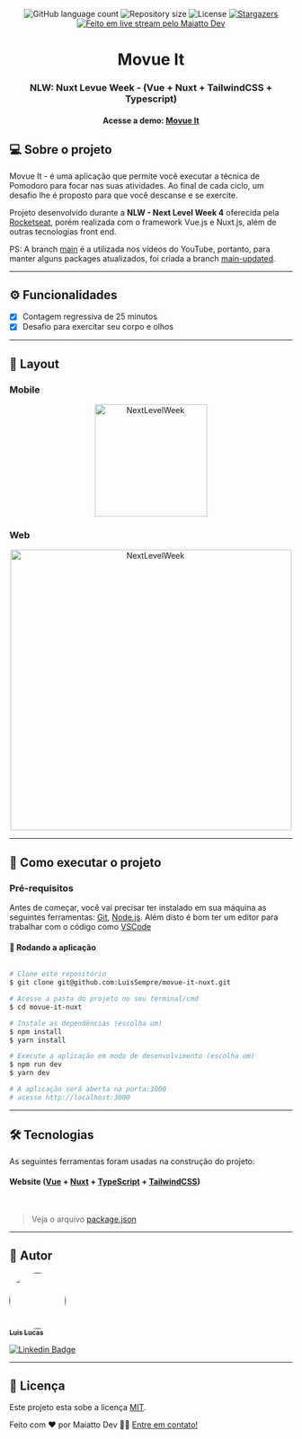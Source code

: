 <p align="center">
	<img alt="GitHub language count" src="https://img.shields.io/github/languages/count/LuisSempre/movue-it-nuxt?color=%2304D361">

  <img alt="Repository size" src="https://img.shields.io/github/repo-size/LuisSempre/movue-it-nuxt">

  <img alt="License" src="https://img.shields.io/badge/license-MIT-brightgreen">

  <a href="https://github.com/LuisSempre/movue-it-nuxt/stargazers">
    <img alt="Stargazers" src="https://img.shields.io/github/stars/LuisSempre/movue-it-nuxt?style=social">
  </a>

  <a href="https://twitch.tv/MaiattoDev">
    <img alt="Feito em live stream pelo Maiatto Dev" src="https://img.shields.io/badge/feito%20por-Maiatto%20Dev-%237519C1">
  </a>
</p>

<h1 align="center">
  Movue It
</h1>
<h3 align="center">
	NLW: Nuxt Levue Week - (Vue + Nuxt + TailwindCSS + Typescript)
</h3>
<h4 align="center">
	Acesse a demo:
	<a href="https://movueit.vercel.app/">
		Movue It
	</a>
</h4>

## 💻 Sobre o projeto

Movue It - é uma aplicação que permite você executar a técnica de Pomodoro para focar nas suas atividades. Ao final de cada ciclo, um desafio lhe é proposto para que você descanse e se exercite.

Projeto desenvolvido durante a **NLW - Next Level Week 4** oferecida pela [Rocketseat](https://nextlevelweek.com/), porém realizada com o framework Vue.js e Nuxt.js, além de outras tecnologias front end.

PS: A branch [main](https://github.com/LuisSempre/movue-it-nuxt) é a utilizada nos vídeos do YouTube, portanto, para manter alguns packages atualizados, foi criada a branch [main-updated](https://github.com/LuisSempre/movue-it-nuxt/tree/main-updated).

---
## ⚙️ Funcionalidades

- [x] Contagem regressiva de 25 minutos
- [x] Desafio para exercitar seu corpo e olhos
---

## 🎨 Layout
### Mobile

<p align="center">
  <img alt="NextLevelWeek" title="#NextLevelWeek" src="./.github/assets/mobile-demo.gif" width="200px">
</p>

### Web

<p align="center" style="display: flex; align-items: flex-start; justify-content: center;">
  <img alt="NextLevelWeek" title="#NextLevelWeek" src="./.github/assets/web-demo.gif" width="500px">
</p>

---

## 🚀 Como executar o projeto

### Pré-requisitos

Antes de começar, você vai precisar ter instalado em sua máquina as seguintes ferramentas:
[Git](https://git-scm.com), [Node.js](https://nodejs.org/en/).
Além disto é bom ter um editor para trabalhar com o código como [VSCode](https://code.visualstudio.com/)

#### 🧭 Rodando a aplicação

```bash

# Clone este repositório
$ git clone git@github.com:LuisSempre/movue-it-nuxt.git

# Acesse a pasta do projeto no seu terminal/cmd
$ cd movue-it-nuxt

# Instale as dependências (escolha um)
$ npm install
$ yarn install

# Execute a aplicação em modo de desenvolvimento (escolha um)
$ npm run dev
$ yarn dev

# A aplicação será aberta na porta:3000
# acesse http://localhost:3000

```

---

## 🛠 Tecnologias

As seguintes ferramentas foram usadas na construção do projeto:

#### **Website**  ([Vue](https://vuejs.org/) + [Nuxt](https://nuxtjs.org/)  +  [TypeScript](https://www.typescriptlang.org/) + [TailwindCSS](https://tailwindcss.com/))
<br>

> Veja o arquivo  [package.json](https://github.com/LuisSempre/movue-it-nuxt/blob/master/web/package.json)

---

## 🦸 Autor

<a href="">
 <img style="border-radius: 50%;" src="https://avatars.githubusercontent.com/u/32404639?v=4" width="100px;" alt=""/>
 <br />
 <sub><b>Luis Lucas</b></sub>
</a>
<br />

[![Linkedin Badge](https://img.shields.io/badge/-LuisSempre-blue?style=flat-square&logo=Linkedin&logoColor=white&link=https://www.linkedin.com/in/luis-lucas-a5b30737/)](https://www.linkedin.com/in/luis-lucas-a5b30737/)

---

## 📝 Licença

Este projeto esta sobe a licença [MIT](./LICENSE).

Feito com ❤️ por Maiatto Dev 👋🏽 [Entre em contato!](https://www.linkedin.com/in/luis-lucas-a5b30737/)
